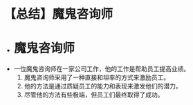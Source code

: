 # 【总结】魔鬼咨询师

-   # 魔鬼咨询师
-   一位魔鬼咨询师在一家公司工作，他的工作是帮助员工提高业绩。
    1.  魔鬼咨询师采用了一种直接和坦率的方式来激励员工。
    2.  他的方法是通过质疑员工的能力和表现来激发他们的潜力。
    3.  尽管他的方法有些极端，但员工们最终取得了成功。